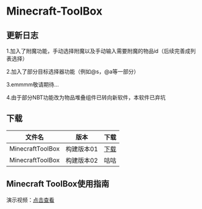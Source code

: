 # Minecraft-ToolBox
## 更新日志
1.加入了附魔功能，手动选择附魔以及手动输入需要附魔的物品id（后续完善成列表选择）

2.加入了部分目标选择器功能（例如@s，@a等一部分）

3.emmmm敬请期待...

4.由于部分NBT功能改为物品堆叠组件已转向新软件，本软件已弃坑
## 下载
|文件名|版本|下载|
|----|----|----|
|MinecraftToolBox|构建版本01|[下载](https://github.com/sunmoonsakura/Minecraft-ToolBox/releases/download/MinecraftToolBox/MinecraftToolBox.zip)|
|MinecraftToolBox|构建版本02|咕咕|
## Minecraft ToolBox使用指南
演示视频：[点击查看](https://www.bilibili.com/video/BV17e4y1Z77b/?share_source=copy_web&vd_source=97d620e39cec9913df802fca86e64f11)
